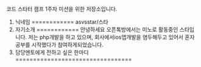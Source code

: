코드 스타터 캠프 1주차 미션을 위한 저장소입니다.
1. 닉네임
============
asvsstar/스타
2. 자기소개
============
안녕하세요 오픈톡방에서는 미노로 활동중인 스타입니다.
저는 php개발을 하고 있으며, 회사에서ios앱개발을 염두해두고 있어서 
혼자 공부를 시작했다가 참여하게되었습니다.
3. 담당멘토에게 전하고 싶은 한마디
=================================

